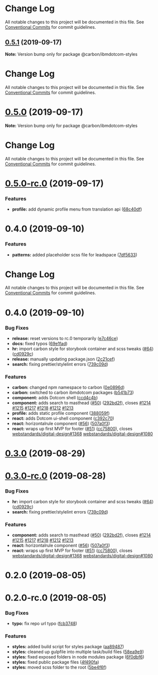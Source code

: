 # Change Log

All notable changes to this project will be documented in this file. See
[Conventional Commits](https://conventionalcommits.org) for commit guidelines.

## [0.5.1](https://github.com/carbon-design-system/ibm-dotcom-library/tree/master/packages/styles/compare/@carbon/ibmdotcom-styles@0.5.0...@carbon/ibmdotcom-styles@0.5.1) (2019-09-17)

**Note:** Version bump only for package @carbon/ibmdotcom-styles

# Change Log

All notable changes to this project will be documented in this file. See
[Conventional Commits](https://conventionalcommits.org) for commit guidelines.

# [0.5.0](https://github.com/carbon-design-system/ibm-dotcom-library/tree/master/packages/styles/compare/@carbon/ibmdotcom-styles@0.5.0-rc.0...@carbon/ibmdotcom-styles@0.5.0) (2019-09-17)

**Note:** Version bump only for package @carbon/ibmdotcom-styles

# Change Log

All notable changes to this project will be documented in this file. See
[Conventional Commits](https://conventionalcommits.org) for commit guidelines.

# [0.5.0-rc.0](https://github.com/carbon-design-system/ibm-dotcom-library/tree/master/packages/styles/compare/@carbon/ibmdotcom-styles@0.4.0...@carbon/ibmdotcom-styles@0.5.0-rc.0) (2019-09-17)

### Features

- **profile:** add dynamic profile menu from translation api
  ([68c40df](https://github.com/carbon-design-system/ibm-dotcom-library/tree/master/packages/styles/commit/68c40df))

# 0.4.0 (2019-09-10)

### Features

- **patterns:** added placeholder scss file for leadspace
  ([7df5633](https://github.com/carbon-design-system/ibm-dotcom-library/tree/master/packages/styles/commit/7df5633))

# Change Log

All notable changes to this project will be documented in this file. See
[Conventional Commits](https://conventionalcommits.org) for commit guidelines.

# 0.4.0 (2019-09-10)

### Bug Fixes

- **release:** reset versions to rc.0 temporarily
  ([e7c46ce](https://github.com/carbon-design-system/ibm-dotcom-library/tree/master/packages/styles/commit/e7c46ce))
- **docs:** fixed typos
  ([69e1fad](https://github.com/carbon-design-system/ibm-dotcom-library/tree/master/packages/styles/commit/69e1fad))
- **hr:** import carbon style for storybook container and scss tweaks
  ([#64](https://github.com/carbon-design-system/ibm-dotcom-library/tree/master/packages/styles/issues/64))
  ([cd0929c](https://github.com/carbon-design-system/ibm-dotcom-library/tree/master/packages/styles/commit/cd0929c))
- **release:** manually updating package.json
  ([2c21cef](https://github.com/carbon-design-system/ibm-dotcom-library/tree/master/packages/styles/commit/2c21cef))
- **search:** fixing prettier/stylelint errors
  ([739c09d](https://github.com/carbon-design-system/ibm-dotcom-library/tree/master/packages/styles/commit/739c09d))

### Features

- **carbon:** changed npm namespace to carbon
  ([0e0896d](https://github.com/carbon-design-system/ibm-dotcom-library/tree/master/packages/styles/commit/0e0896d))
- **carbon:** switched to carbon ibmdotcom packages
  ([b541b73](https://github.com/carbon-design-system/ibm-dotcom-library/tree/master/packages/styles/commit/b541b73))
- **component:** adds Dotcom shell
  ([ccd4c4b](https://github.com/carbon-design-system/ibm-dotcom-library/tree/master/packages/styles/commit/ccd4c4b))
- **component:** adds search to masthead
  ([#50](https://github.com/carbon-design-system/ibm-dotcom-library/tree/master/packages/styles/issues/50))
  ([292bd2f](https://github.com/carbon-design-system/ibm-dotcom-library/tree/master/packages/styles/commit/292bd2f)),
  closes
  [#1214](https://github.com/carbon-design-system/ibm-dotcom-library/tree/master/packages/styles/issues/1214)
  [#1215](https://github.com/carbon-design-system/ibm-dotcom-library/tree/master/packages/styles/issues/1215)
  [#1217](https://github.com/carbon-design-system/ibm-dotcom-library/tree/master/packages/styles/issues/1217)
  [#1218](https://github.com/carbon-design-system/ibm-dotcom-library/tree/master/packages/styles/issues/1218)
  [#1212](https://github.com/carbon-design-system/ibm-dotcom-library/tree/master/packages/styles/issues/1212)
  [#1213](https://github.com/carbon-design-system/ibm-dotcom-library/tree/master/packages/styles/issues/1213)
- **profile:** adds static profile component
  ([388059f](https://github.com/carbon-design-system/ibm-dotcom-library/tree/master/packages/styles/commit/388059f))
- **react:** adds Dotcom ui-shell component
  ([c392c70](https://github.com/carbon-design-system/ibm-dotcom-library/tree/master/packages/styles/commit/c392c70))
- **react:** horizontalrule component
  ([#56](https://github.com/carbon-design-system/ibm-dotcom-library/tree/master/packages/styles/issues/56))
  ([507a0f3](https://github.com/carbon-design-system/ibm-dotcom-library/tree/master/packages/styles/commit/507a0f3))
- **react:** wraps up first MVP for footer
  ([#51](https://github.com/carbon-design-system/ibm-dotcom-library/tree/master/packages/styles/issues/51))
  ([cc75800](https://github.com/carbon-design-system/ibm-dotcom-library/tree/master/packages/styles/commit/cc75800)),
  closes
  [webstandards/digital-design#1368](https://github.com/carbon-design-system/ibm-dotcom-library/tree/master/packages/styles/issues/1368)
  [webstandards/digital-design#1080](https://github.com/carbon-design-system/ibm-dotcom-library/tree/master/packages/styles/issues/1080)

# [0.3.0](https://github.com/carbon-design-system/ibm-dotcom-library/tree/master/packages/styles/compare/@ibmdotcom/styles@0.1.0...@ibmdotcom/styles@0.3.0) (2019-08-29)

# [0.3.0-rc.0](https://github.com/carbon-design-system/ibm-dotcom-library/tree/master/packages/styles/compare/@ibmdotcom/styles@0.1.0...@ibmdotcom/styles@0.3.0-rc.0) (2019-08-28)

### Bug Fixes

- **hr:** import carbon style for storybook container and scss tweaks
  ([#64](https://github.com/carbon-design-system/ibm-dotcom-library/tree/master/packages/styles/issues/64))
  ([cd0929c](https://github.com/carbon-design-system/ibm-dotcom-library/tree/master/packages/styles/commit/cd0929c))
- **search:** fixing prettier/stylelint errors
  ([739c09d](https://github.com/carbon-design-system/ibm-dotcom-library/tree/master/packages/styles/commit/739c09d))

### Features

- **component:** adds search to masthead
  ([#50](https://github.com/carbon-design-system/ibm-dotcom-library/tree/master/packages/styles/issues/50))
  ([292bd2f](https://github.com/carbon-design-system/ibm-dotcom-library/tree/master/packages/styles/commit/292bd2f)),
  closes
  [#1214](https://github.com/carbon-design-system/ibm-dotcom-library/tree/master/packages/styles/issues/1214)
  [#1215](https://github.com/carbon-design-system/ibm-dotcom-library/tree/master/packages/styles/issues/1215)
  [#1217](https://github.com/carbon-design-system/ibm-dotcom-library/tree/master/packages/styles/issues/1217)
  [#1218](https://github.com/carbon-design-system/ibm-dotcom-library/tree/master/packages/styles/issues/1218)
  [#1212](https://github.com/carbon-design-system/ibm-dotcom-library/tree/master/packages/styles/issues/1212)
  [#1213](https://github.com/carbon-design-system/ibm-dotcom-library/tree/master/packages/styles/issues/1213)
- **react:** horizontalrule component
  ([#56](https://github.com/carbon-design-system/ibm-dotcom-library/tree/master/packages/styles/issues/56))
  ([507a0f3](https://github.com/carbon-design-system/ibm-dotcom-library/tree/master/packages/styles/commit/507a0f3))
- **react:** wraps up first MVP for footer
  ([#51](https://github.com/carbon-design-system/ibm-dotcom-library/tree/master/packages/styles/issues/51))
  ([cc75800](https://github.com/carbon-design-system/ibm-dotcom-library/tree/master/packages/styles/commit/cc75800)),
  closes
  [webstandards/digital-design#1368](https://github.com/carbon-design-system/ibm-dotcom-library/tree/master/packages/styles/issues/1368)
  [webstandards/digital-design#1080](https://github.com/carbon-design-system/ibm-dotcom-library/tree/master/packages/styles/issues/1080)

# 0.2.0 (2019-08-05)

# 0.2.0-rc.0 (2019-08-05)

### Bug Fixes

- **typo:** fix repo url typo
  ([fcb3748](https://github.com/carbon-design-system/ibm-dotcom-library/tree/master/packages/styles/commit/fcb3748))

### Features

- **styles:** added build script for styles package
  ([aa89487](https://github.com/carbon-design-system/ibm-dotcom-library/tree/master/packages/styles/commit/aa89487))
- **styles:** cleaned up gulpfile into multiple task/build files
  ([58ea9e9](https://github.com/carbon-design-system/ibm-dotcom-library/tree/master/packages/styles/commit/58ea9e9))
- **styles:** fixed exposed folders in node modules package
  ([6f0dbf6](https://github.com/carbon-design-system/ibm-dotcom-library/tree/master/packages/styles/commit/6f0dbf6))
- **styles:** fixed public package files
  ([4f490fa](https://github.com/carbon-design-system/ibm-dotcom-library/tree/master/packages/styles/commit/4f490fa))
- **styles:** moved scss folder to the root
  ([5be4f6f](https://github.com/carbon-design-system/ibm-dotcom-library/tree/master/packages/styles/commit/5be4f6f))
